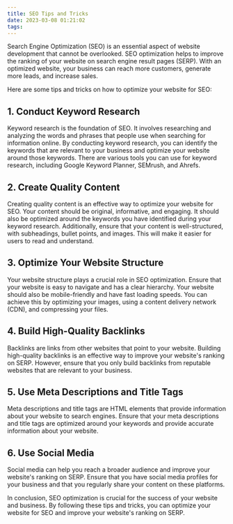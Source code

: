 ```yaml
---
title: SEO Tips and Tricks
date: 2023-03-08 01:21:02
tags:
---
```


Search Engine Optimization (SEO) is an essential aspect of website development that cannot be overlooked. SEO optimization helps to improve the ranking of your website on search engine result pages (SERP). With an optimized website, your business can reach more customers, generate more leads, and increase sales.

Here are some tips and tricks on how to optimize your website for SEO:

## 1. Conduct Keyword Research

Keyword research is the foundation of SEO. It involves researching and analyzing the words and phrases that people use when searching for information online. By conducting keyword research, you can identify the keywords that are relevant to your business and optimize your website around those keywords. There are various tools you can use for keyword research, including Google Keyword Planner, SEMrush, and Ahrefs.

## 2. Create Quality Content

Creating quality content is an effective way to optimize your website for SEO. Your content should be original, informative, and engaging. It should also be optimized around the keywords you have identified during your keyword research. Additionally, ensure that your content is well-structured, with subheadings, bullet points, and images. This will make it easier for users to read and understand.

## 3. Optimize Your Website Structure

Your website structure plays a crucial role in SEO optimization. Ensure that your website is easy to navigate and has a clear hierarchy. Your website should also be mobile-friendly and have fast loading speeds. You can achieve this by optimizing your images, using a content delivery network (CDN), and compressing your files.

## 4. Build High-Quality Backlinks

Backlinks are links from other websites that point to your website. Building high-quality backlinks is an effective way to improve your website's ranking on SERP. However, ensure that you only build backlinks from reputable websites that are relevant to your business.

## 5. Use Meta Descriptions and Title Tags

Meta descriptions and title tags are HTML elements that provide information about your website to search engines. Ensure that your meta descriptions and title tags are optimized around your keywords and provide accurate information about your website.

## 6. Use Social Media

Social media can help you reach a broader audience and improve your website's ranking on SERP. Ensure that you have social media profiles for your business and that you regularly share your content on these platforms.

In conclusion, SEO optimization is crucial for the success of your website and business. By following these tips and tricks, you can optimize your website for SEO and improve your website's ranking on SERP.
